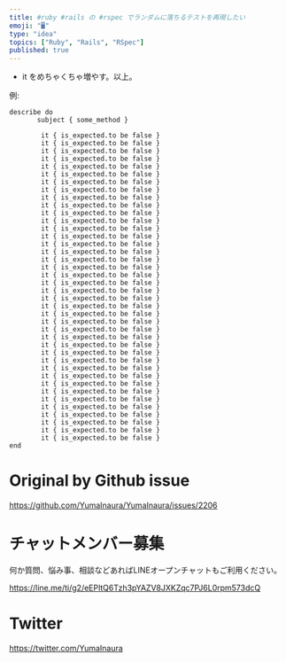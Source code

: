 ```yaml
---
title: #ruby #rails の #rspec でランダムに落ちるテストを再現したい
emoji: "🖥"
type: "idea"
topics: ["Ruby", "Rails", "RSpec"]
published: true
---
```


- it をめちゃくちゃ増やす。以上。

例:

```
describe do
       subject { some_method } 

        it { is_expected.to be false }
        it { is_expected.to be false }
        it { is_expected.to be false }
        it { is_expected.to be false }
        it { is_expected.to be false }
        it { is_expected.to be false }
        it { is_expected.to be false }
        it { is_expected.to be false }
        it { is_expected.to be false }
        it { is_expected.to be false }
        it { is_expected.to be false }
        it { is_expected.to be false }
        it { is_expected.to be false }
        it { is_expected.to be false }
        it { is_expected.to be false }
        it { is_expected.to be false }
        it { is_expected.to be false }
        it { is_expected.to be false }
        it { is_expected.to be false }
        it { is_expected.to be false }
        it { is_expected.to be false }
        it { is_expected.to be false }
        it { is_expected.to be false }
        it { is_expected.to be false }
        it { is_expected.to be false }
        it { is_expected.to be false }
        it { is_expected.to be false }
        it { is_expected.to be false }
        it { is_expected.to be false }
        it { is_expected.to be false }
        it { is_expected.to be false }
        it { is_expected.to be false }
        it { is_expected.to be false }
        it { is_expected.to be false }
        it { is_expected.to be false }
        it { is_expected.to be false }
        it { is_expected.to be false }
        it { is_expected.to be false }
        it { is_expected.to be false }
        it { is_expected.to be false }
end

```

# Original by Github issue

https://github.com/YumaInaura/YumaInaura/issues/2206








<!-- Update From Qiita API -->

# チャットメンバー募集


何か質問、悩み事、相談などあればLINEオープンチャットもご利用ください。

https://line.me/ti/g2/eEPltQ6Tzh3pYAZV8JXKZqc7PJ6L0rpm573dcQ





# Twitter


https://twitter.com/YumaInaura


<!-- Update From Qiita API -->


